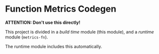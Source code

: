 # Function Metrics Codegen

**ATTENTION: Don't use this directly!**

This project is divided in a _build time_ module (this module), and a _runtime_ module (`metrics-fn`).

The runtime module includes this automatically.